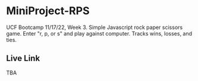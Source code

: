 # MiniProject-RPS
UCF Bootcamp 11/17/22, Week 3.
Simple Javascript rock paper scissors game.
Enter "r, p, or s" and play against computer. Tracks wins, losses, and ties.

## Live Link
TBA
